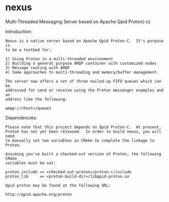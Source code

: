 nexus
=====

Multi-Threaded Messaging Server based on Apache Qpid Proton(-c)


Introduction:

    Nexus is a native server based on Apache Qpid Proton-C.  It's purpose is
    to be a testbed for:

    1) Using Proton in a multi-threaded environment
    2) Building a general purpose AMQP container with customized nodes
    3) Message routing with AMQP
    4) Some approaches to multi-threading and memory/buffer management.

    The server now offers a set of three nailed-up FIFO queues which can be
    addressed for send or receive using the Proton messenger examples and an
    address like the following:

    amqp://<host>/queue1


Dependencies:

    Please note that this project depends on Qpid Proton-C.  At present,
    Proton has not yet been released.  In order to build nexus, you will need
    to manually set two variables in CMake to complete the linkage to Proton.

    Assuming you've built a checked-out version of Proton, the following CMake
    variables must be set:

    proton_include => <checked-out-proton>/proton-c/include
    proton_lib     => <proton-build-dir>/libqpid-proton.so

    Qpid proton may be found at the following URL:

    http://qpid.apache.org/proton

